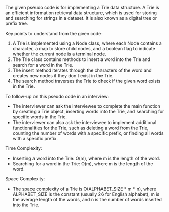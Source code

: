 The given pseudo code is for implementing a Trie data structure. A Trie is an efficient information retrieval data structure, which is used for storing and searching for strings in a dataset. It is also known as a digital tree or prefix tree.

Key points to understand from the given code:
1. A Trie is implemented using a Node class, where each Node contains a character, a map to store child nodes, and a boolean flag to indicate whether the current node is a terminal node.
2. The Trie class contains methods to insert a word into the Trie and search for a word in the Trie.
3. The insert method iterates through the characters of the word and creates new nodes if they don't exist in the Trie.
4. The search method traverses the Trie to check if the given word exists in the Trie.

To follow-up on this pseudo code in an interview:
- The interviewer can ask the interviewee to complete the main function by creating a Trie object, inserting words into the Trie, and searching for specific words in the Trie.
- The interviewer can also ask the interviewee to implement additional functionalities for the Trie, such as deleting a word from the Trie, counting the number of words with a specific prefix, or finding all words with a specific prefix.
  
Time Complexity:
- Inserting a word into the Trie: O(m), where m is the length of the word.
- Searching for a word in the Trie: O(m), where m is the length of the word.

Space Complexity:
- The space complexity of a Trie is O(ALPHABET_SIZE * m * n), where ALPHABET_SIZE is the constant (usually 26 for English alphabet), m is the average length of the words, and n is the number of words inserted into the Trie.